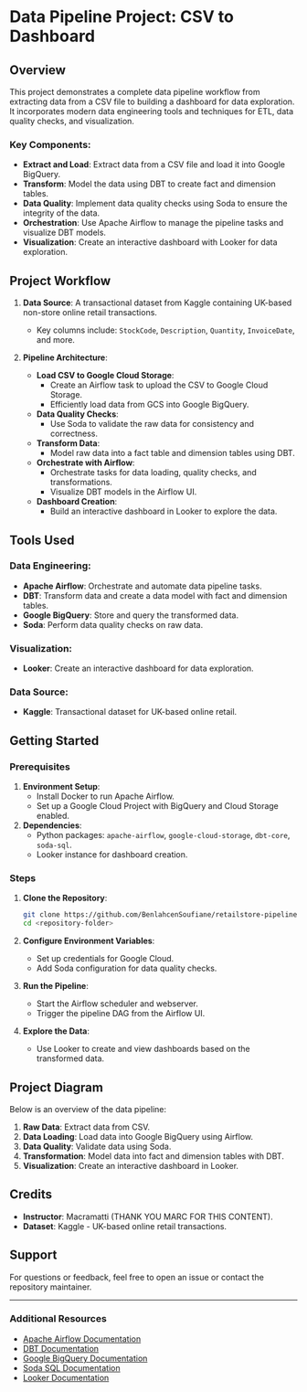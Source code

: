 # Data Pipeline Project: CSV to Dashboard

## Overview
This project demonstrates a complete data pipeline workflow from extracting data from a CSV file to building a dashboard for data exploration. It incorporates modern data engineering tools and techniques for ETL, data quality checks, and visualization.

### Key Components:
- **Extract and Load**: Extract data from a CSV file and load it into Google BigQuery.
- **Transform**: Model the data using DBT to create fact and dimension tables.
- **Data Quality**: Implement data quality checks using Soda to ensure the integrity of the data.
- **Orchestration**: Use Apache Airflow to manage the pipeline tasks and visualize DBT models.
- **Visualization**: Create an interactive dashboard with Looker for data exploration.

## Project Workflow

1. **Data Source**: A transactional dataset from Kaggle containing UK-based non-store online retail transactions.
   - Key columns include: `StockCode`, `Description`, `Quantity`, `InvoiceDate`, and more.

2. **Pipeline Architecture**:
   - **Load CSV to Google Cloud Storage**:
     - Create an Airflow task to upload the CSV to Google Cloud Storage.
     - Efficiently load data from GCS into Google BigQuery.
   - **Data Quality Checks**:
     - Use Soda to validate the raw data for consistency and correctness.
   - **Transform Data**:
     - Model raw data into a fact table and dimension tables using DBT.
   - **Orchestrate with Airflow**:
     - Orchestrate tasks for data loading, quality checks, and transformations.
     - Visualize DBT models in the Airflow UI.
   - **Dashboard Creation**:
     - Build an interactive dashboard in Looker to explore the data.

## Tools Used

### Data Engineering:
- **Apache Airflow**: Orchestrate and automate data pipeline tasks.
- **DBT**: Transform data and create a data model with fact and dimension tables.
- **Google BigQuery**: Store and query the transformed data.
- **Soda**: Perform data quality checks on raw data.

### Visualization:
- **Looker**: Create an interactive dashboard for data exploration.

### Data Source:
- **Kaggle**: Transactional dataset for UK-based online retail.

## Getting Started

### Prerequisites
1. **Environment Setup**:
   - Install Docker to run Apache Airflow.
   - Set up a Google Cloud Project with BigQuery and Cloud Storage enabled.
2. **Dependencies**:
   - Python packages: `apache-airflow`, `google-cloud-storage`, `dbt-core`, `soda-sql`.
   - Looker instance for dashboard creation.

### Steps

1. **Clone the Repository**:
   ```bash
   git clone https://github.com/BenlahcenSoufiane/retailstore-pipeline
   cd <repository-folder>
   ```

2. **Configure Environment Variables**:
   - Set up credentials for Google Cloud.
   - Add Soda configuration for data quality checks.

3. **Run the Pipeline**:
   - Start the Airflow scheduler and webserver.
   - Trigger the pipeline DAG from the Airflow UI.

4. **Explore the Data**:
   - Use Looker to create and view dashboards based on the transformed data.

## Project Diagram

Below is an overview of the data pipeline:

1. **Raw Data**: Extract data from CSV.
2. **Data Loading**: Load data into Google BigQuery using Airflow.
3. **Data Quality**: Validate data using Soda.
4. **Transformation**: Model data into fact and dimension tables with DBT.
5. **Visualization**: Create an interactive dashboard in Looker.

## Credits

- **Instructor**: Macramatti (THANK YOU MARC FOR THIS CONTENT).
- **Dataset**: Kaggle - UK-based online retail transactions.

## Support

For questions or feedback, feel free to open an issue or contact the repository maintainer.

---

### Additional Resources
- [Apache Airflow Documentation](https://airflow.apache.org/)
- [DBT Documentation](https://docs.getdbt.com/)
- [Google BigQuery Documentation](https://cloud.google.com/bigquery/docs)
- [Soda SQL Documentation](https://soda.io/)
- [Looker Documentation](https://cloud.google.com/looker/docs)
